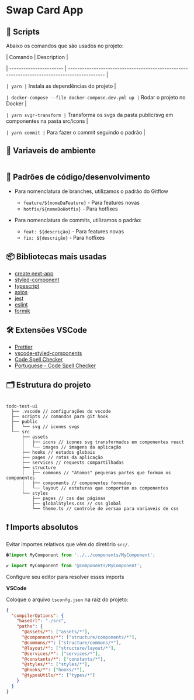 # Swap Card App

## 📄 Scripts

Abaixo os comandos que são usados no projeto:

| Comando | Description |

| ----------------------- | --------------------------------------------------------------------------------------------- |

`| yarn |` Instala as dependências do projeto |

`| docker-compose --file docker-compose.dev.yml up |` Rodar o projeto no Docker |

`| yarn svgr-transform |` Transforma os svgs da pasta public/svg em componentes na pasta src/icons |

`| yarn commit |` Para fazer o commit seguindo o padrão |

## 🌿 Variaveis de ambiente

```sh
```

## 🚀 Padrões de código/desenvolvimento

- Para nomenclatura de branches, utilizamos o padrão do Gitflow

  - `feature/${nomeDaFeature}` - Para features novas
  - `hotfix/${nomeDoHotfix}` - Para hotfixes

- Para nomenclatura de commits, utilizamos o padrão:
  - `feat: ${descrição}` - Para features novas
  - `fix: ${descrição}` - Para hotfixes

## 📦 Bibliotecas mais usadas

- [create next-app](https://nextjs.org/docs/getting-started)
- [styled-component](https://github.com/styled-components/styled-components)
- [typescript](https://github.com/microsoft/TypeScript)
- [axios](https://github.com/axios/axios)
- [jest](https://github.com/facebook/jest)
- [eslint](https://eslint.org/)
- [formik](https://formik.org/)

## 🛠 Extensões VSCode

- [Prettier](https://marketplace.visualstudio.com/items?itemName=esbenp.prettier-vscode)
- [vscode-styled-components](https://marketplace.visualstudio.com/items?itemName=diegolincoln.vscode-styled-components)
- [Code Spell Checker](https://marketplace.visualstudio.com/items?itemName=streetsidesoftware.code-spell-checker)
- [Portuguese - Code Spell Checker](https://marketplace.visualstudio.com/items?itemName=streetsidesoftware.code-spell-checker-portuguese)

## 🗂 Estrutura do projeto

```

todo-test-ui
  ├── .vscode // configurações do vscode
  ├── scripts // comandos para git hook
  ├── public
  │   └── svg // icones svgs
  └── src
      ├── assets
      │   ├── icons // icones svg transformados em componentes react
      │   └── images // imagens da aplicação
      ├── hooks // estados globais
      ├── pages // rotas da aplicação
      ├── services // requests compartilhadas
      ├── structure
      │   ├── commons // "átomos" pequenas partes que formam os componentes
      │   ├── components // componentes formados
      │   └── layout // estuturas que comportam os componentes
      └── styles
          ├── pages // css das páginas
          ├── globalStyles.css // css global
          └── theme.ts // controle de versao para variaveis de css

```

## ❗️ Imports absolutos

Evitar importes relativos que vêm do diretório `src/`.

```typescript
�?import MyComponent from '../../components/MyComponent';

✔️ import MyComponent from '@components/MyComponent';
```

Configure seu editor para resolver esses imports

**VSCode**

Coloque o arquivo `tsconfg.json` na raiz do projeto:

```json
{
  "compilerOptions": {
    "baseUrl": "./src",
    "paths": {
      "@assets/*": ["assets/*"],
      "@components/*": ["structure/components/*"],
      "@commons/*": ["structure/commons/*"],
      "@layout/*": ["structure/layout/*"],
      "@services/*": ["services/*"],
      "@constants/*": ["constants/*"],
      "@styles/*": ["styles/*"],
      "@hooks/*": ["hooks/*"],
      "@typesUtils/*": ["types/*"]
    }
  }
}
```
